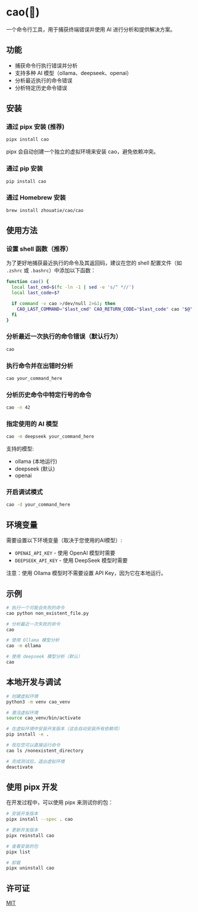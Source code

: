 # cao(🌿)

一个命令行工具，用于捕获终端错误并使用 AI 进行分析和提供解决方案。

## 功能

-   捕获命令行执行错误并分析
-   支持多种 AI 模型（ollama、deepseek、openai）
-   分析最近执行的命令错误
-   分析特定历史命令错误

## 安装

### 通过 pipx 安装 (推荐)

```bash
pipx install cao
```

pipx 会自动创建一个独立的虚拟环境来安装 cao，避免依赖冲突。

### 通过 pip 安装

```bash
pip install cao
```

### 通过 Homebrew 安装

```bash
brew install zhouatie/cao/cao
```

## 使用方法

### 设置 shell 函数（推荐）

为了更好地捕获最近执行的命令及其返回码，建议在您的 shell 配置文件（如 `.zshrc` 或 `.bashrc`）中添加以下函数：

```bash
function cao() {
  local last_cmd=$(fc -ln -1 | sed -e 's/^ *//')
  local last_code=$?

  if command -v cao >/dev/null 2>&1; then
    CAO_LAST_COMMAND="$last_cmd" CAO_RETURN_CODE="$last_code" cao "$@"
  fi
}
```

### 分析最近一次执行的命令错误（默认行为）

```bash
cao
```

### 执行命令并在出错时分析

```bash
cao your_command_here
```

### 分析历史命令中特定行号的命令

```bash
cao -n 42
```

### 指定使用的 AI 模型

```bash
cao -m deepseek your_command_here
```

支持的模型:

-   ollama (本地运行)
-   deepseek (默认)
-   openai

### 开启调试模式

```bash
cao -d your_command_here
```

## 环境变量

需要设置以下环境变量（取决于您使用的AI模型）:

-   `OPENAI_API_KEY` - 使用 OpenAI 模型时需要
-   `DEEPSEEK_API_KEY` - 使用 DeepSeek 模型时需要

注意：使用 Ollama 模型时不需要设置 API Key，因为它在本地运行。

## 示例

```bash
# 执行一个可能会失败的命令
cao python non_existent_file.py

# 分析最近一次失败的命令
cao

# 使用 Ollama 模型分析
cao -m ollama

# 使用 deepseek 模型分析（默认）
cao
```

## 本地开发与调试

```bash
# 创建虚拟环境
python3 -m venv cao_venv

# 激活虚拟环境
source cao_venv/bin/activate

# 在虚拟环境中安装开发版本（这会自动安装所有依赖项）
pip install -e .

# 现在您可以直接运行命令
cao ls /nonexistent_directory

# 完成测试后，退出虚拟环境
deactivate
```

## 使用 pipx 开发

在开发过程中，可以使用 pipx 来测试你的包：

```bash
# 安装开发版本
pipx install --spec . cao

# 更新开发版本
pipx reinstall cao

# 查看安装的包
pipx list

# 卸载
pipx uninstall cao
```

## 许可证

[MIT](LICENSE)
